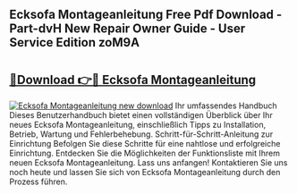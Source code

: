 ## Ecksofa Montageanleitung Free Pdf Download - Part-dvH New Repair Owner Guide - User Service Edition zoM9A

# <h2><a href="http://df7pr1.blite.top/?on=Ecksofa+Montageanleitung">🔗Download 👉🔴 Ecksofa Montageanleitung</a></h2>

[![Ecksofa Montageanleitung new download](https://i.imgur.com/lujVjoI.png)](http://df7pr1.blite.top/?on=Ecksofa+Montageanleitung)
Ihr umfassendes Handbuch Dieses Benutzerhandbuch bietet einen vollständigen Überblick über Ihr neues Ecksofa Montageanleitung, einschließlich Tipps zu Installation, Betrieb, Wartung und Fehlerbehebung. Schritt-für-Schritt-Anleitung zur Einrichtung Befolgen Sie diese Schritte für eine nahtlose und erfolgreiche Einrichtung. Entdecken Sie die Möglichkeiten der Funktionsliste mit Ihrem neuen Ecksofa Montageanleitung. Lass uns anfangen! Kontaktieren Sie uns noch heute und lassen Sie sich von Ecksofa Montageanleitung durch den Prozess führen.
